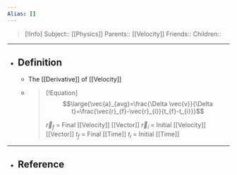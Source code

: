 ```yaml
---
Alias: []
---
```

> [!Info]
> Subject:: [[Physics]]
> Parents:: [[Velocity]]
> Friends:: 
> Children:: 
---
- ## Definition
	- The [[Derivative]] of [[Velocity]]
	- > [!Equation]
	  > $$\large{\vec{a}_{avg}=\frac{\Delta \vec{v}}{\Delta t}=\frac{\vec{r}_{f}-\vec{r}_{i}}{t_{f}-t_{i}}}$$
	  > 
	  > $\vec{r}_{f}$ = Final [[Velocity]] [[Vector]]
	  > $\vec{r}_{i}$ = Initial [[Velocity]] [[Vector]]
	  > $t_{f}$ = Final [[Time]]
	  > $t_{i}$ = Initial [[Time]]
---
- ## Reference